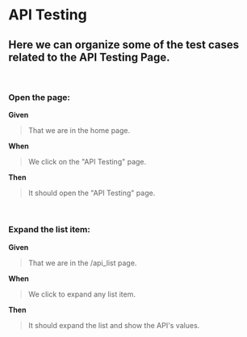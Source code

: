 # API Testing

## Here we can organize some of the test cases related to the API Testing Page.

</br>

### Open the page:

**Given**

> That we are in the home page.

**When**

> We click on the "API Testing" page.

**Then**

> It should open the "API Testing" page.

</br>

### Expand the list item:

**Given**

> That we are in the /api_list page.

**When**

> We click to expand any list item.

**Then**

> It should expand the list and show the API's values.

</br>
